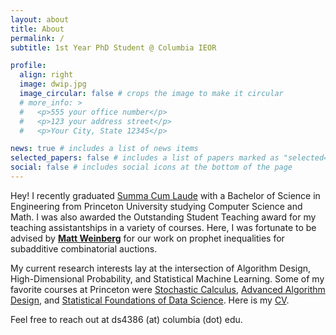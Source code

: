 ```yaml
---
layout: about
title: About
permalink: /
subtitle: 1st Year PhD Student @ Columbia IEOR

profile:
  align: right
  image: dwip.jpg
  image_circular: false # crops the image to make it circular
  # more_info: >
  #   <p>555 your office number</p>
  #   <p>123 your address street</p>
  #   <p>Your City, State 12345</p>

news: true # includes a list of news items
selected_papers: false # includes a list of papers marked as "selected={true}"
social: false # includes social icons at the bottom of the page
---
```


Hey! I recently graduated <a href="https://www.cs.princeton.edu/news/class-day-department-celebrates-accomplishments-graduates">Summa Cum Laude</a> with a Bachelor of Science in Engineering from Princeton University studying Computer Science and Math. I was also awarded the Outstanding Student Teaching award for my teaching assistantships in a variety of courses. Here, I was fortunate to be advised by <b><a href="https://www.cs.princeton.edu/~smattw/">Matt Weinberg</a></b> for our work on prophet inequalities for subadditive combinatorial auctions.

<!-- , and <b><a href="https://www.ehazan.com/">Elad Hazan</a></b> for our work on spectral state space models. -->

<!-- In the past, a lot of my work can be categorized under <b>Algorithmic Decision Making with Limited Information</b>. Broadly speaking, we have an idea of what may occur based off of which we make decisions that impact our happiness. Specifically, my work lay at the intersection of <i>online</i> and <i>stochastic</i> optimization in which agents arriving in some arbitrary order purchase items and we set prices based off of <i>distributional knowledge</i> to do well compared to an all knowing prophet. More recently, I was looking at <a href="https://arxiv.org/abs/2312.06837">Spectral State Space Models</a> which is one of many recent developments within sequence prediction while incorporating long term dependencies. -->

My current research interests lay at the intersection of Algorithm Design, High-Dimensional Probability, and Statistical Machine Learning. Some of my favorite courses at Princeton were <a href="https://registrar.princeton.edu/course-offerings/course-details?term=1244&courseid=008809">Stochastic Calculus</a>, <a href="https://www.cs.princeton.edu/~hy2/teaching/fall22-cos521/index.html">Advanced Algorithm Design</a>, and <a href="https://fan.princeton.edu/fan/classes/525.html">Statistical Foundations of Data Science</a>. Here is my <a target="_self" href="https://dsaha04.github.io/cv/">CV</a>.

Feel free to reach out at ds4386 (at) columbia (dot) edu.